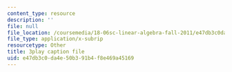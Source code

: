 ```yaml
---
content_type: resource
description: ''
file: null
file_location: /coursemedia/18-06sc-linear-algebra-fall-2011/e47db3c0da4e50b391b4f8e469a45169_2IdtqGM6KWU.vtt
file_type: application/x-subrip
resourcetype: Other
title: 3play caption file
uid: e47db3c0-da4e-50b3-91b4-f8e469a45169
---
```

